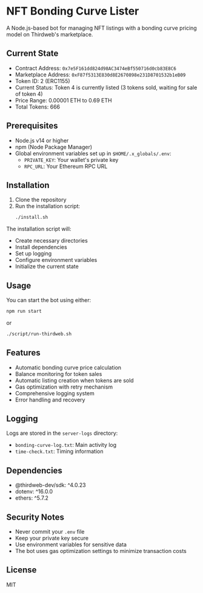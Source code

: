 # NFT Bonding Curve Lister

A Node.js-based bot for managing NFT listings with a bonding curve pricing model on Thirdweb's marketplace.

## Current State

- Contract Address: `0x7e5F161dd824d98AC3474eBf550716d0cb83E8C6`
- Marketplace Address: `0xF87f5313E830d8E2670898e231D8701532b1eB09`
- Token ID: 2 (ERC1155)
- Current Status: Token 4 is currently listed (3 tokens sold, waiting for sale of token 4)
- Price Range: 0.00001 ETH to 0.69 ETH
- Total Tokens: 666

## Prerequisites

- Node.js v14 or higher
- npm (Node Package Manager)
- Global environment variables set up in `$HOME/.x_globals/.env`:
  - `PRIVATE_KEY`: Your wallet's private key
  - `RPC_URL`: Your Ethereum RPC URL

## Installation

1. Clone the repository
2. Run the installation script:
   ```bash
   ./install.sh
   ```

The installation script will:
- Create necessary directories
- Install dependencies
- Set up logging
- Configure environment variables
- Initialize the current state

## Usage

You can start the bot using either:

```bash
npm run start
```

or

```bash
./script/run-thirdweb.sh
```

## Features

- Automatic bonding curve price calculation
- Balance monitoring for token sales
- Automatic listing creation when tokens are sold
- Gas optimization with retry mechanism
- Comprehensive logging system
- Error handling and recovery

## Logging

Logs are stored in the `server-logs` directory:
- `bonding-curve-log.txt`: Main activity log
- `time-check.txt`: Timing information

## Dependencies

- @thirdweb-dev/sdk: ^4.0.23
- dotenv: ^16.0.0
- ethers: ^5.7.2

## Security Notes

- Never commit your `.env` file
- Keep your private key secure
- Use environment variables for sensitive data
- The bot uses gas optimization settings to minimize transaction costs

## License

MIT

